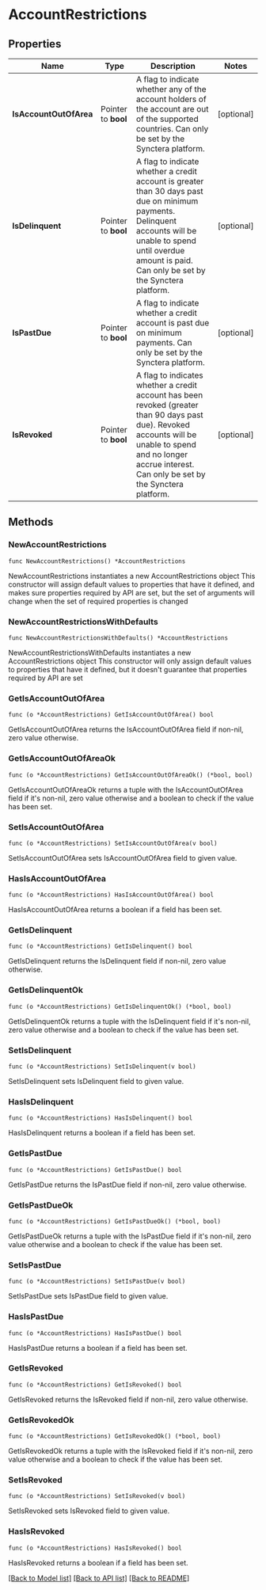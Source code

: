 # AccountRestrictions

## Properties

Name | Type | Description | Notes
------------ | ------------- | ------------- | -------------
**IsAccountOutOfArea** | Pointer to **bool** | A flag to indicate whether any of the account holders of the account are out of the supported countries. Can only be set by the Synctera platform.  | [optional] 
**IsDelinquent** | Pointer to **bool** | A flag to indicate whether a credit account is greater than 30 days past due on minimum payments. Delinquent accounts will be unable to spend until overdue amount is paid. Can only be set by the Synctera platform.  | [optional] 
**IsPastDue** | Pointer to **bool** | A flag to indicate whether a credit account is past due on minimum payments.  Can only be set by the Synctera platform.  | [optional] 
**IsRevoked** | Pointer to **bool** | A flag to indicates whether a credit account has been revoked (greater than 90 days past due). Revoked accounts will be unable to spend and  no longer accrue interest.  Can only be set by the Synctera platform.  | [optional] 

## Methods

### NewAccountRestrictions

`func NewAccountRestrictions() *AccountRestrictions`

NewAccountRestrictions instantiates a new AccountRestrictions object
This constructor will assign default values to properties that have it defined,
and makes sure properties required by API are set, but the set of arguments
will change when the set of required properties is changed

### NewAccountRestrictionsWithDefaults

`func NewAccountRestrictionsWithDefaults() *AccountRestrictions`

NewAccountRestrictionsWithDefaults instantiates a new AccountRestrictions object
This constructor will only assign default values to properties that have it defined,
but it doesn't guarantee that properties required by API are set

### GetIsAccountOutOfArea

`func (o *AccountRestrictions) GetIsAccountOutOfArea() bool`

GetIsAccountOutOfArea returns the IsAccountOutOfArea field if non-nil, zero value otherwise.

### GetIsAccountOutOfAreaOk

`func (o *AccountRestrictions) GetIsAccountOutOfAreaOk() (*bool, bool)`

GetIsAccountOutOfAreaOk returns a tuple with the IsAccountOutOfArea field if it's non-nil, zero value otherwise
and a boolean to check if the value has been set.

### SetIsAccountOutOfArea

`func (o *AccountRestrictions) SetIsAccountOutOfArea(v bool)`

SetIsAccountOutOfArea sets IsAccountOutOfArea field to given value.

### HasIsAccountOutOfArea

`func (o *AccountRestrictions) HasIsAccountOutOfArea() bool`

HasIsAccountOutOfArea returns a boolean if a field has been set.

### GetIsDelinquent

`func (o *AccountRestrictions) GetIsDelinquent() bool`

GetIsDelinquent returns the IsDelinquent field if non-nil, zero value otherwise.

### GetIsDelinquentOk

`func (o *AccountRestrictions) GetIsDelinquentOk() (*bool, bool)`

GetIsDelinquentOk returns a tuple with the IsDelinquent field if it's non-nil, zero value otherwise
and a boolean to check if the value has been set.

### SetIsDelinquent

`func (o *AccountRestrictions) SetIsDelinquent(v bool)`

SetIsDelinquent sets IsDelinquent field to given value.

### HasIsDelinquent

`func (o *AccountRestrictions) HasIsDelinquent() bool`

HasIsDelinquent returns a boolean if a field has been set.

### GetIsPastDue

`func (o *AccountRestrictions) GetIsPastDue() bool`

GetIsPastDue returns the IsPastDue field if non-nil, zero value otherwise.

### GetIsPastDueOk

`func (o *AccountRestrictions) GetIsPastDueOk() (*bool, bool)`

GetIsPastDueOk returns a tuple with the IsPastDue field if it's non-nil, zero value otherwise
and a boolean to check if the value has been set.

### SetIsPastDue

`func (o *AccountRestrictions) SetIsPastDue(v bool)`

SetIsPastDue sets IsPastDue field to given value.

### HasIsPastDue

`func (o *AccountRestrictions) HasIsPastDue() bool`

HasIsPastDue returns a boolean if a field has been set.

### GetIsRevoked

`func (o *AccountRestrictions) GetIsRevoked() bool`

GetIsRevoked returns the IsRevoked field if non-nil, zero value otherwise.

### GetIsRevokedOk

`func (o *AccountRestrictions) GetIsRevokedOk() (*bool, bool)`

GetIsRevokedOk returns a tuple with the IsRevoked field if it's non-nil, zero value otherwise
and a boolean to check if the value has been set.

### SetIsRevoked

`func (o *AccountRestrictions) SetIsRevoked(v bool)`

SetIsRevoked sets IsRevoked field to given value.

### HasIsRevoked

`func (o *AccountRestrictions) HasIsRevoked() bool`

HasIsRevoked returns a boolean if a field has been set.


[[Back to Model list]](../README.md#documentation-for-models) [[Back to API list]](../README.md#documentation-for-api-endpoints) [[Back to README]](../README.md)


